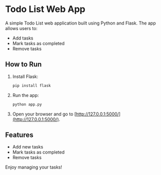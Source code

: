 # Todo List Web App

A simple Todo List web application built using Python and Flask. The app allows users to:

- Add tasks
- Mark tasks as completed
- Remove tasks

## How to Run

1. Install Flask:
   ```bash
   pip install flask
   ```

2. Run the app:
   ```bash
   python app.py
   ```

3. Open your browser and go to [http://127.0.0.1:5000/](http://127.0.0.1:5000/).

## Features

- Add new tasks
- Mark tasks as completed
- Remove tasks

Enjoy managing your tasks!

